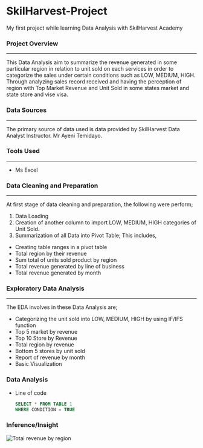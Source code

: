 # SkilHarvest-Project
My first project while learning Data Analysis with SkilHarvest Academy


### Project Overview
---
This Data Analysis aim to summarize the revenue generated in some particular region in relation to unit sold on each services in order to categorize the sales under certain conditions such as LOW, MEDIUM, HIGH. Through analyzing sales record received and having the perception of region with Top Market Revenue and Unit Sold in some states market and state store and vise visa.
### Data Sources 
---
The primary source of data used is data provided by SkilHarvest Data Analyst Instructor. Mr Ayeni Temidayo.
### Tools Used
---
- Ms Excel
### Data Cleaning and Preparation
---
At first stage of data cleaning and preparation, the following were perform;
1. Data Loading 
2. Creation of another column to import LOW, MEDIUM, HIGH categories of Unit Sold.
3. Summarization of all Data into Pivot Table; This includes,
  - Creating table ranges in a pivot table
  - Total region by their revenue
  - Sum total of units sold product by region
  - Total revenue generated by line of business 
  - Total revenue generated by month
### Exploratory Data Analysis 
---
The EDA involves in these Data Analysis are;
- Categorizing the unit sold into LOW, MEDIUM, HIGH by using IF/IFS function
- Top 5 market by revenue    
- Top 10 Store by Revenue
- Total region by revenue
- Bottom 5 stores by unit sold
- Report of revenue by month
- Basic Visualization
### Data Analysis
- Line of code
  ``` SQL
  SELECT * FROM TABLE 1
  WHERE CONDITION = TRUE
  ```
### Inference/Insight

![Totai revenue by region](https://github.com/user-attachments/assets/2b95a7b5-3080-4526-889e-4b366c70f338)
